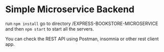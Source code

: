 # Simple Microservice Backend

run `npm install`
go to directory /EXPRESS-BOOKSTORE-MICROSERVICE
and then `npm start` to start all the servers.

You can check the REST API using Postman, insomnia or other rest client app.
